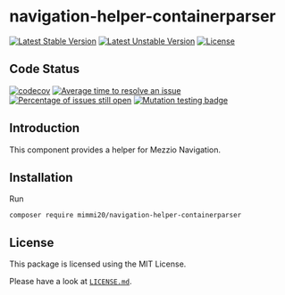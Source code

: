 # navigation-helper-containerparser

[![Latest Stable Version](https://poser.pugx.org/mimmi20/navigation-helper-containerparser/v/stable?format=flat-square)](https://packagist.org/packages/mimmi20/navigation-helper-containerparser)
[![Latest Unstable Version](https://poser.pugx.org/mimmi20/navigation-helper-containerparser/v/unstable?format=flat-square)](https://packagist.org/packages/mimmi20/navigation-helper-containerparser)
[![License](https://poser.pugx.org/mimmi20/navigation-helper-containerparser/license?format=flat-square)](https://packagist.org/packages/mimmi20/navigation-helper-containerparser)

## Code Status

[![codecov](https://codecov.io/gh/mimmi20/navigation-helper-containerparser/branch/master/graph/badge.svg)](https://codecov.io/gh/mimmi20/navigation-helper-containerparser)
[![Average time to resolve an issue](https://isitmaintained.com/badge/resolution/mimmi20/navigation-helper-containerparser.svg)](https://isitmaintained.com/project/mimmi20/navigation-helper-containerparser "Average time to resolve an issue")
[![Percentage of issues still open](https://isitmaintained.com/badge/open/mimmi20/navigation-helper-containerparser.svg)](https://isitmaintained.com/project/mimmi20/navigation-helper-containerparser "Percentage of issues still open")
[![Mutation testing badge](https://img.shields.io/endpoint?style=flat&url=https%3A%2F%2Fbadge-api.stryker-mutator.io%2Fgithub.com%2Fmimmi20%2Fnavigation-helper-containerparser%2Fmaster)](https://dashboard.stryker-mutator.io/reports/github.com/mimmi20/navigation-helper-containerparser/master)

## Introduction

This component provides a helper for Mezzio Navigation.

## Installation

Run

```shell
composer require mimmi20/navigation-helper-containerparser
```

## License

This package is licensed using the MIT License.

Please have a look at [`LICENSE.md`](LICENSE.md).
